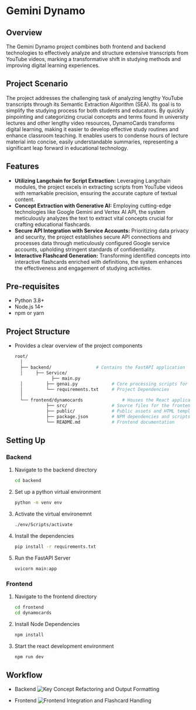 # Gemini Dynamo

## Overview
The Gemini Dynamo project combines both frontend and backend technologies to effectively analyze and structure extensive transcripts from YouTube videos, marking a transformative shift in studying methods and improving digital learning experiences.

## Project Scenario
The project addresses the challenging task of analyzing lengthy YouTube transcripts through its Semantic Extraction Algorithm (SEA). Its goal is to simplify the studying process for both students and educators. By quickly pinpointing and categorizing crucial concepts and terms found in university lectures and other lengthy video resources, DynamoCards transforms digital learning, making it easier to develop effective study routines and enhance classroom teaching. It enables users to condense hours of lecture material into concise, easily understandable summaries, representing a significant leap forward in educational technology.

## Features

- **Utilizing Langchain for Script Extraction:** Leveraging Langchain modules, the project excels in extracting scripts from YouTube videos with remarkable precision, ensuring the accurate capture of textual content.
- **Concept Extraction with Generative AI:** Employing cutting-edge technologies like Google Gemini and Vertex AI API, the system meticulously analyzes the text to extract vital concepts crucial for crafting educational flashcards.
- **Secure API Integration with Service Accounts:** Prioritizing data privacy and security, the project establishes secure API connections and processes data through meticulously configured Google service accounts, upholding stringent standards of confidentiality.
- **Interactive Flashcard Generation:** Transforming identified concepts into interactive flashcards enriched with definitions, the system enhances the effectiveness and engagement of studying activities.

## Pre-requisites

- Python 3.8+
- Node.js 14+
- npm or yarn
  
## Project Structure
- Provides a clear overview of the project components
  ```sh
  root/
    │
    ├── backend/                 # Contains the FastAPI application
    │     ├── Service/
                ├── main.py              
    │         ├── genai.py             # Core processing scripts for video analysis
    │         └── requirements.txt     # Project Dependencies
    │
    └── frontend/dynamocards               # Houses the React application
              ├── src/                 # Source files for the frontend
              ├── public/              # Public assets and HTML template
              ├── package.json         # NPM dependencies and scripts
              └── README.md            # Frontend documentation


## Setting Up

### Backend

1. Navigate to the backend directory
   ```sh
   cd backend
2. Set up a python virtual environment
   ```sh
   python -m venv env
3. Activate the virtual environemnt
   ```sh
   ./env/Scripts/activate
4. Install the dependencies
   ```sh
   pip install -r requirements.txt
5. Run the FastAPI Server
   ```sh
   uvicorn main:app

### Frontend

1. Navigate to the frontend directory
   ```sh
   cd frontend
   cd dynamocards
2. Install Node Dependencies
   ```sh
   npm install
3. Start the react development environment
   ```sh
   npm run dev

## Workflow

- Backend
  ![Key Concept Refactoring and Output Formatting](https://github.com/mayankpujara/gemini-dynamo/assets/76840933/1351bcbe-9ef3-4606-a54f-9799b854b0e8)

- Frontend
  ![Frontend Integration and Flashcard Handling](https://github.com/mayankpujara/gemini-dynamo/assets/76840933/17a940cc-f624-4b35-9ed4-371a65c74072)
